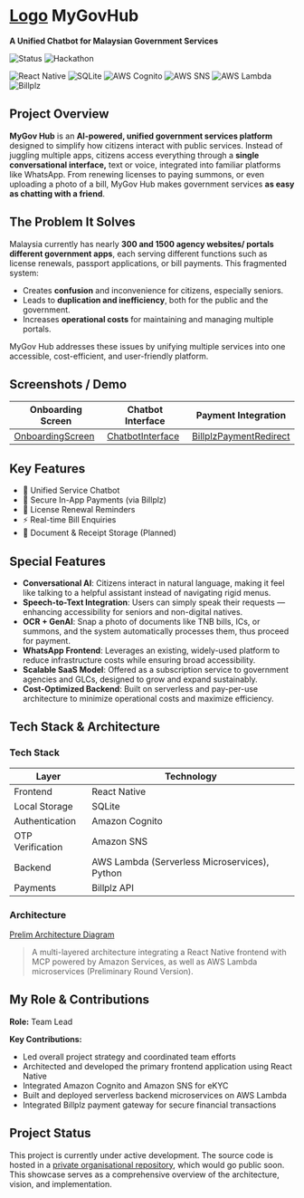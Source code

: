 # [Logo](assets/logo/MyGovHub-Logo-Dark.png) MyGovHub

**A Unified Chatbot for Malaysian Government Services**

![Status](https://img.shields.io/badge/Status-Ongoing-blue) ![Hackathon](https://img.shields.io/badge/Great%20Malaysia%20AI%20Hackathon%202025-Finalist-green)

![React Native](https://img.shields.io/badge/React%20Native-20232A.svg)
![SQLite](https://img.shields.io/badge/SQLite-003B57.svg)
![AWS Cognito](https://img.shields.io/badge/AWS%20Lambda-FF9900.svg)
![AWS SNS](https://img.shields.io/badge/AWS%20Lambda-FF9900.svg)
![AWS Lambda](https://img.shields.io/badge/AWS%20Lambda-FF9900.svg)
![Billplz](https://img.shields.io/badge/Billplz-00AEEF.svg)


## Project Overview

**MyGov Hub** is an **AI-powered, unified government services platform** designed to simplify how citizens interact with public services. Instead of juggling multiple apps, citizens access everything through a **single conversational interface,**  text or voice, integrated into familiar platforms like WhatsApp. From renewing licenses to paying summons, or even uploading a photo of a bill, MyGov Hub makes government services **as easy as chatting with a friend**.



## The Problem It Solves

Malaysia currently has nearly **300 and 1500 agency websites/ portals different government apps**, each serving different functions such as license renewals, passport applications, or bill payments. This fragmented system:

- Creates **confusion** and inconvenience for citizens, especially seniors.
- Leads to **duplication and inefficiency**, both for the public and the government.
- Increases **operational costs** for maintaining and managing multiple portals.

MyGov Hub addresses these issues by unifying multiple services into one accessible, cost-efficient, and user-friendly platform.


## Screenshots / Demo

| Onboarding Screen | Chatbot Interface | Payment Integration |
| ----------------- | ----------------- | -------------- |
| [OnboardingScreen](assets/screenshots/onboarding.jpg)     | [ChatbotInterface](assets/screenshots/chatbot.jpg)     | [BillplzPaymentRedirect](assets/screenshots/payment.jpg)  |

## Key Features

* 🤖 Unified Service Chatbot
* 🔐 Secure In-App Payments (via Billplz)
* 📅 License Renewal Reminders
* ⚡ Real-time Bill Enquiries
* 📎 Document & Receipt Storage (Planned)

## Special Features

- **Conversational AI**: Citizens interact in natural language, making it feel like talking to a helpful assistant instead of navigating rigid menus.
- **Speech-to-Text Integration**: Users can simply speak their requests — enhancing accessibility for seniors and non-digital natives.
- **OCR + GenAI**: Snap a photo of documents like TNB bills, ICs, or summons, and the system automatically processes them, thus proceed for payment.
- **WhatsApp Frontend**: Leverages an existing, widely-used platform to reduce infrastructure costs while ensuring broad accessibility.
- **Scalable SaaS Model**: Offered as a subscription service to government agencies and GLCs, designed to grow and expand sustainably.
- **Cost-Optimized Backend**: Built on serverless and pay-per-use architecture to minimize operational costs and maximize efficiency.


## Tech Stack & Architecture

### Tech Stack

| Layer            | Technology                                    |
| ---------------- | --------------------------------------------- |
| Frontend         | React Native                                  |
| Local Storage    | SQLite                                        |
| Authentication   | Amazon Cognito                                |
| OTP Verification | Amazon SNS                                    |
| Backend          | AWS Lambda (Serverless Microservices), Python |
| Payments         | Billplz API                                   |

### Architecture

[Prelim Architecture Diagram](assets/architecture/system-architecture.png)

> A multi-layered architecture integrating a React Native frontend with MCP powered by Amazon Services, as well as AWS Lambda microservices (Preliminary Round Version).

## My Role & Contributions

**Role:** Team Lead

**Key Contributions:**

* Led overall project strategy and coordinated team efforts
* Architected and developed the primary frontend application using React Native
* Integrated Amazon Cognito and Amazon SNS for eKYC
* Built and deployed serverless backend microservices on AWS Lambda
* Integrated Billplz payment gateway for secure financial transactions

## Project Status

This project is currently under active development. The source code is hosted in a [private organisational repository](https://github.com/MyGovHub-Goodbye-World), which would go public soon. This showcase serves as a comprehensive overview of the architecture, vision, and implementation. 
